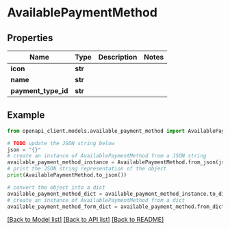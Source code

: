 # AvailablePaymentMethod


## Properties

Name | Type | Description | Notes
------------ | ------------- | ------------- | -------------
**icon** | **str** |  | 
**name** | **str** |  | 
**payment_type_id** | **str** |  | 

## Example

```python
from openapi_client.models.available_payment_method import AvailablePaymentMethod

# TODO update the JSON string below
json = "{}"
# create an instance of AvailablePaymentMethod from a JSON string
available_payment_method_instance = AvailablePaymentMethod.from_json(json)
# print the JSON string representation of the object
print(AvailablePaymentMethod.to_json())

# convert the object into a dict
available_payment_method_dict = available_payment_method_instance.to_dict()
# create an instance of AvailablePaymentMethod from a dict
available_payment_method_form_dict = available_payment_method.from_dict(available_payment_method_dict)
```
[[Back to Model list]](../README.md#documentation-for-models) [[Back to API list]](../README.md#documentation-for-api-endpoints) [[Back to README]](../README.md)


